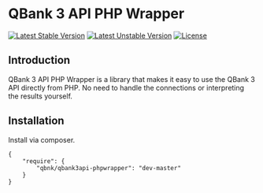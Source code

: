 # QBank 3 API PHP Wrapper #

[![Latest Stable Version](https://poser.pugx.org/qbnk/qbank3api-phpwrapper/v/stable.svg)](https://packagist.org/packages/qbnk/qbank3api-phpwrapper)
[![Latest Unstable Version](https://poser.pugx.org/qbnk/qbank3api-phpwrapper/v/unstable.svg)](https://packagist.org/packages/qbnk/qbank3api-phpwrapper)
[![License](https://poser.pugx.org/qbnk/qbank3api-phpwrapper/license.svg)](https://packagist.org/packages/qbnk/qbank3api-phpwrapper)

## Introduction ##

QBank 3 API PHP Wrapper is a library that makes it easy to use the QBank 3 API directly from PHP. No need to handle the
connections or interpreting the results yourself.

## Installation ##

Install via composer.

	{
		"require": {
			"qbnk/qbank3api-phpwrapper": "dev-master"
		}
	}